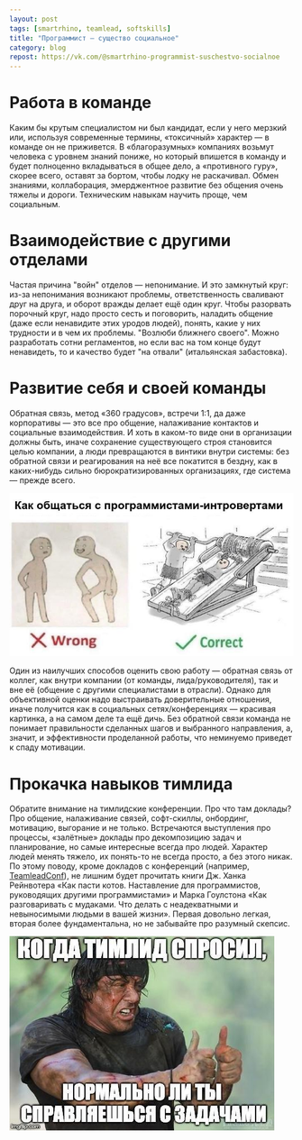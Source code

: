 ```yaml
---
layout: post
tags: [smartrhino, teamlead, softskills]
title: "Программист — существо социальное"
category: blog
repost: https://vk.com/@smartrhino-programmist-suschestvo-socialnoe
---
```

# Работа в команде

Каким бы крутым специалистом ни был кандидат, если у него мерзкий или, используя современные термины, «токсичный» характер — в команде он не приживется. В «благоразумных» компаниях возьмут человека с уровнем знаний пониже, но который впишется в команду и будет полноценно вкладываться в общее дело, а «противного гуру», скорее всего, оставят за бортом, чтобы лодку не раскачивал. Обмен знаниями, коллаборация, эмерджентное развитие без общения очень тяжелы и дороги. Техническим навыкам научить проще, чем социальным.

# Взаимодействие с другими отделами

Частая причина "войн" отделов — непонимание. И это замкнутый круг: из-за непонимания возникают проблемы, ответственность сваливают друг на друга, и оборот вражды делает ещё один круг. Чтобы разорвать порочный круг, надо просто сесть и поговорить, наладить общение (даже если ненавидите этих уродов людей), понять, какие у них трудности и в чем их проблемы. "Возлюби ближнего своего". Можно разработать сотни регламентов, но если вас на том конце будут ненавидеть, то и качество будет "на отвали" (итальянская забастовка).

# Развитие себя и своей команды

Обратная связь, метод «360 градусов», встречи 1:1, да даже корпоративы — это все про общение, налаживание контактов и социальные взаимодействия. И хоть в каком-то виде они в организации должны быть, иначе сохранение существующего строя становится целью компании, а люди превращаются в винтики внутри системы: без обратной связи и реагирования на неё все покатится в бездну, как в каких-нибудь сильно бюрократизированных организациях, где система — прежде всего.

![Лучшие практики из мировой истории](/assets/images/talking_to_programmer.jpg)

Один из наилучших способов оценить свою работу — обратная связь от коллег, как внутри компании (от команды, лида/руководителя), так и вне её (общение с другими специалистами в отрасли). Однако для объективной оценки надо выстраивать доверительные отношения, иначе получится как в социальных сетях/конференциях — красивая картинка, а на самом деле та ещё дичь. Без обратной связи команда не понимает правильности сделанных шагов и выбранного направления, а, значит, и эффективности проделанной работы, что неминуемо приведет к спаду мотивации.

# Прокачка навыков тимлида

Обратите внимание на тимлидские конференции. Про что там доклады? Про общение, налаживание связей, софт-скиллы, онбординг, мотивацию, выгорание и не только. Встречаются выступления про процессы, «залётные» доклады про декомпозицию задач и планирование, но самые интересные всегда про людей. Характер людей менять тяжело, их понять-то не всегда просто, а без этого никак. По этому поводу, кроме докладов с конференций (например, [TeamleadConf](https://teamleadconf.ru/)), не лишним будет прочитать книги Дж. Ханка Рейнвотера «Как пасти котов. Наставление для программистов, руководящих другими программистами» и Марка Гоулстона «Как разговаривать с мудаками. Что делать с неадекватными и невыносимыми людьми в вашей жизни». Первая довольно легкая, вторая более фундаментальна, но не забывайте про разумный скепсис.

![Будь позитивен](/assets/images/are_you_ok.jpg)
